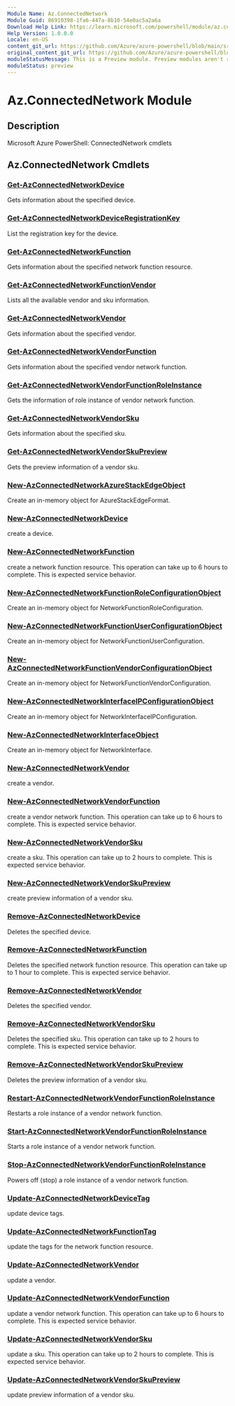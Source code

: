```yaml
---
Module Name: Az.ConnectedNetwork
Module Guid: 86910398-1fa6-447a-8b10-54e0ac5a2a6a
Download Help Link: https://learn.microsoft.com/powershell/module/az.connectednetwork
Help Version: 1.0.0.0
Locale: en-US
content_git_url: https://github.com/Azure/azure-powershell/blob/main/src/ConnectedNetwork/ConnectedNetwork/help/Az.ConnectedNetwork.md
original_content_git_url: https://github.com/Azure/azure-powershell/blob/main/src/ConnectedNetwork/ConnectedNetwork/help/Az.ConnectedNetwork.md
moduleStatusMessage: This is a Preview module. Preview modules aren't recommended for use in production environments. For more information, see https://aka.ms/azps-refstatus.
moduleStatus: preview
---
```

# Az.ConnectedNetwork Module
## Description
Microsoft Azure PowerShell: ConnectedNetwork cmdlets

## Az.ConnectedNetwork Cmdlets
### [Get-AzConnectedNetworkDevice](Get-AzConnectedNetworkDevice.md)
Gets information about the specified device.

### [Get-AzConnectedNetworkDeviceRegistrationKey](Get-AzConnectedNetworkDeviceRegistrationKey.md)
List the registration key for the device.

### [Get-AzConnectedNetworkFunction](Get-AzConnectedNetworkFunction.md)
Gets information about the specified network function resource.

### [Get-AzConnectedNetworkFunctionVendor](Get-AzConnectedNetworkFunctionVendor.md)
Lists all the available vendor and sku information.

### [Get-AzConnectedNetworkVendor](Get-AzConnectedNetworkVendor.md)
Gets information about the specified vendor.

### [Get-AzConnectedNetworkVendorFunction](Get-AzConnectedNetworkVendorFunction.md)
Gets information about the specified vendor network function.

### [Get-AzConnectedNetworkVendorFunctionRoleInstance](Get-AzConnectedNetworkVendorFunctionRoleInstance.md)
Gets the information of role instance of vendor network function.

### [Get-AzConnectedNetworkVendorSku](Get-AzConnectedNetworkVendorSku.md)
Gets information about the specified sku.

### [Get-AzConnectedNetworkVendorSkuPreview](Get-AzConnectedNetworkVendorSkuPreview.md)
Gets the preview information of a vendor sku.

### [New-AzConnectedNetworkAzureStackEdgeObject](New-AzConnectedNetworkAzureStackEdgeObject.md)
Create an in-memory object for AzureStackEdgeFormat.

### [New-AzConnectedNetworkDevice](New-AzConnectedNetworkDevice.md)
create a device.

### [New-AzConnectedNetworkFunction](New-AzConnectedNetworkFunction.md)
create a network function resource.
This operation can take up to 6 hours to complete.
This is expected service behavior.

### [New-AzConnectedNetworkFunctionRoleConfigurationObject](New-AzConnectedNetworkFunctionRoleConfigurationObject.md)
Create an in-memory object for NetworkFunctionRoleConfiguration.

### [New-AzConnectedNetworkFunctionUserConfigurationObject](New-AzConnectedNetworkFunctionUserConfigurationObject.md)
Create an in-memory object for NetworkFunctionUserConfiguration.

### [New-AzConnectedNetworkFunctionVendorConfigurationObject](New-AzConnectedNetworkFunctionVendorConfigurationObject.md)
Create an in-memory object for NetworkFunctionVendorConfiguration.

### [New-AzConnectedNetworkInterfaceIPConfigurationObject](New-AzConnectedNetworkInterfaceIPConfigurationObject.md)
Create an in-memory object for NetworkInterfaceIPConfiguration.

### [New-AzConnectedNetworkInterfaceObject](New-AzConnectedNetworkInterfaceObject.md)
Create an in-memory object for NetworkInterface.

### [New-AzConnectedNetworkVendor](New-AzConnectedNetworkVendor.md)
create a vendor.

### [New-AzConnectedNetworkVendorFunction](New-AzConnectedNetworkVendorFunction.md)
create a vendor network function.
This operation can take up to 6 hours to complete.
This is expected service behavior.

### [New-AzConnectedNetworkVendorSku](New-AzConnectedNetworkVendorSku.md)
create a sku.
This operation can take up to 2 hours to complete.
This is expected service behavior.

### [New-AzConnectedNetworkVendorSkuPreview](New-AzConnectedNetworkVendorSkuPreview.md)
create preview information of a vendor sku.

### [Remove-AzConnectedNetworkDevice](Remove-AzConnectedNetworkDevice.md)
Deletes the specified device.

### [Remove-AzConnectedNetworkFunction](Remove-AzConnectedNetworkFunction.md)
Deletes the specified network function resource.
This operation can take up to 1 hour to complete.
This is expected service behavior.

### [Remove-AzConnectedNetworkVendor](Remove-AzConnectedNetworkVendor.md)
Deletes the specified vendor.

### [Remove-AzConnectedNetworkVendorSku](Remove-AzConnectedNetworkVendorSku.md)
Deletes the specified sku.
This operation can take up to 2 hours to complete.
This is expected service behavior.

### [Remove-AzConnectedNetworkVendorSkuPreview](Remove-AzConnectedNetworkVendorSkuPreview.md)
Deletes the preview information of a vendor sku.

### [Restart-AzConnectedNetworkVendorFunctionRoleInstance](Restart-AzConnectedNetworkVendorFunctionRoleInstance.md)
Restarts a role instance of a vendor network function.

### [Start-AzConnectedNetworkVendorFunctionRoleInstance](Start-AzConnectedNetworkVendorFunctionRoleInstance.md)
Starts a role instance of a vendor network function.

### [Stop-AzConnectedNetworkVendorFunctionRoleInstance](Stop-AzConnectedNetworkVendorFunctionRoleInstance.md)
Powers off (stop) a role instance of a vendor network function.

### [Update-AzConnectedNetworkDeviceTag](Update-AzConnectedNetworkDeviceTag.md)
update device tags.

### [Update-AzConnectedNetworkFunctionTag](Update-AzConnectedNetworkFunctionTag.md)
update the tags for the network function resource.

### [Update-AzConnectedNetworkVendor](Update-AzConnectedNetworkVendor.md)
update a vendor.

### [Update-AzConnectedNetworkVendorFunction](Update-AzConnectedNetworkVendorFunction.md)
update a vendor network function.
This operation can take up to 6 hours to complete.
This is expected service behavior.

### [Update-AzConnectedNetworkVendorSku](Update-AzConnectedNetworkVendorSku.md)
update a sku.
This operation can take up to 2 hours to complete.
This is expected service behavior.

### [Update-AzConnectedNetworkVendorSkuPreview](Update-AzConnectedNetworkVendorSkuPreview.md)
update preview information of a vendor sku.


